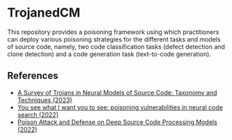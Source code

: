 # TrojanedCM 

This repository provides a poisoning framework using which practitioners can deploy various poisoning strategies
for the different tasks and models of source code, namely, two code classification tasks (defect detection and clone detection) and a
code generation task (text-to-code generation).

## References

- [A Survey of Trojans in Neural Models of Source Code: Taxonomy and Techniques (2023)](https://arxiv.org/pdf/2305.03803.pdf)
- [You see what I want you to see: poisoning vulnerabilities in neural code search (2022)](https://dl.acm.org/doi/10.1145/3540250.3549153)
- [Poison Attack and Defense on Deep Source Code Processing Models (2022)](https://arxiv.org/abs/2210.17029)

